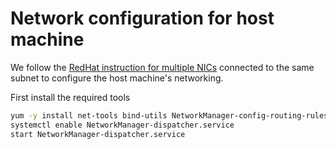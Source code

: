 # Network configuration for host machine

We follow the [RedHat instruction for multiple
NICs](https://access.redhat.com/solutions/30564) connected to the same subnet
to configure the host machine's networking.

First install the required tools
```sh
yum -y install net-tools bind-utils NetworkManager-config-routing-rules
systemctl enable NetworkManager-dispatcher.service
start NetworkManager-dispatcher.service
```
